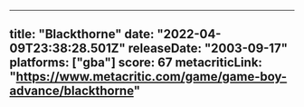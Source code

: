 
---
title: "Blackthorne"
date: "2022-04-09T23:38:28.501Z"
releaseDate: "2003-09-17"
platforms: ["gba"]
score: 67
metacriticLink: "https://www.metacritic.com/game/game-boy-advance/blackthorne"
---
